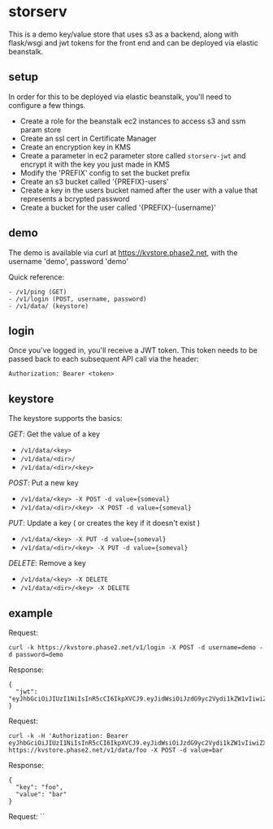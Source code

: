 # storserv

This is a demo key/value store that uses s3 as a backend, along with flask/wsgi and jwt tokens for the front end and can be deployed via elastic beanstalk.

## setup

In order for this to be deployed via elastic beanstalk, you'll need to configure a few things.

- Create a role for the beanstalk ec2 instances to access s3 and ssm param store
- Create an ssl cert in Certificate Manager
- Create an encryption key in KMS
- Create a parameter in ec2 parameter store called `storserv-jwt` and encrypt it with the key you just made in KMS
- Modify the 'PREFIX' config to set the bucket prefix
- Create an s3 bucket called '{PREFIX}-users'
- Create a key in the users bucket named after the user with a value that represents a bcrypted password
- Create a bucket for the user called '{PREFIX}-{username}'

## demo

The demo is available via curl at https://kvstore.phase2.net, with the username 'demo', password 'demo'

Quick reference:

    - /v1/ping (GET)
    - /v1/login (POST, username, password)
    - /v1/data/ (keystore)

## login

Once you've logged in, you'll receive a JWT token.  This token needs to be passed back to each subsequent API call via the header:

```
Authorization: Bearer <token>
```

## keystore

The keystore supports the basics:

*GET*: Get the value of a key

- `/v1/data/<key>`
- `/v1/data/<dir>/`
- `/v1/data/<dir>/<key>`

*POST*: Put a new key

- `/v1/data/<key> -X POST -d value={someval}`
- `/v1/data/<dir>/<key> -X POST -d value={someval}`

*PUT*: Update a key ( or creates the key if it doesn't exist )

- `/v1/data/<key> -X PUT -d value={someval}`
- `/v1/data/<dir>/<key> -X PUT -d value={someval}`

*DELETE*: Remove a key

- `/v1/data/<key> -X DELETE`
- `/v1/data/<dir>/<key> -X DELETE`

## example

Request:
```
curl -k https://kvstore.phase2.net/v1/login -X POST -d username=demo -d password=demo
```

Response:
```
{
  "jwt": "eyJhbGciOiJIUzI1NiIsInR5cCI6IkpXVCJ9.eyJidWsiOiJzdG9yc2Vydi1kZW1vIiwiZXhwIjoxNDk0MTgxMDUzLjE1NjAxM30.Ow4IdDucwA1dEwo0SGpgWn58r9_rhhoJPDlSkH7CRT4"
}
```

Request:
```
curl -k -H 'Authorization: Bearer eyJhbGciOiJIUzI1NiIsInR5cCI6IkpXVCJ9.eyJidWsiOiJzdG9yc2Vydi1kZW1vIiwiZXhwIjoxNDk0MTgxMDUzLjE1NjAxM30.Ow4IdDucwA1dEwo0SGpgWn58r9_rhhoJPDlSkH7CRT4' https://kvstore.phase2.net/v1/data/foo -X POST -d value=bar
```

Response:
```
{
  "key": "foo",
  "value": "bar"
}
```

Request:
``
